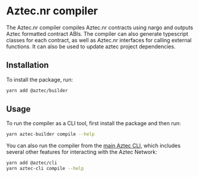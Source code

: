 # Aztec.nr compiler

The Aztec.nr compiler compiles Aztec.nr contracts using nargo and outputs Aztec formatted contract ABIs.
The compiler can also generate typescript classes for each contract, as well as Aztec.nr interfaces for calling external functions.
It can also be used to update aztec project dependencies.

## Installation

To install the package, run: 

```bash
yarn add @aztec/builder
```

## Usage

To run the compiler as a CLI tool, first install the package and then run: 

```bash
yarn aztec-builder compile --help
```

You can also run the compiler from the [main Aztec CLI](../cli/README.md), which includes several other features for interacting with the Aztec Network:

```bash
yarn add @aztec/cli
yarn aztec-cli compile --help
```
